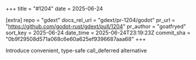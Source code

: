 +++
title = "#1204"
date = 2025-06-24

[extra]
repo = "gdext"
docs_rel_url = "gdext/pr-1204/godot"
pr_url = "https://github.com/godot-rust/gdext/pull/1204"
pr_author = "goatfryed"
sort_key = 2025-06-24
date_time = 2025-06-24T23:19:23Z
commit_sha = "0b9f29508d571a068c6e60a625ef9396687aaa68"
+++

Introduce convenient, type-safe call_deferred alternative
